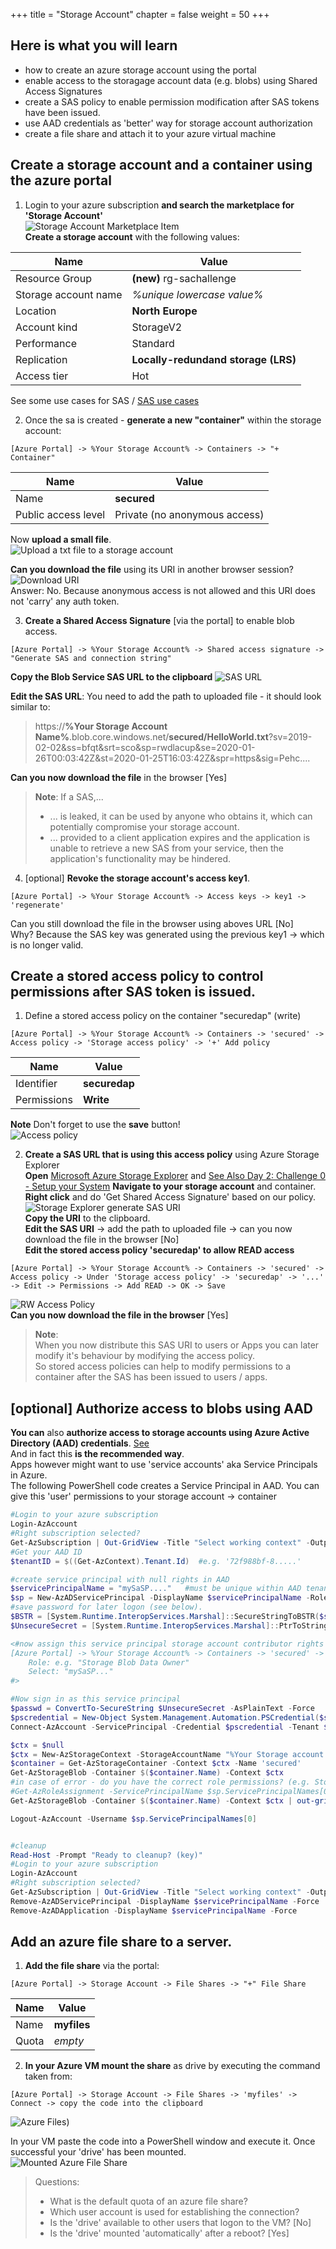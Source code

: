 +++
title = "Storage Account"
chapter = false
weight = 50
+++

## Here is what you will learn ##

- how to create an azure storage account using the portal
- enable access to the storagage account data (e.g. blobs) using Shared Access Signatures
- create a SAS policy to enable permission modification after SAS tokens have been issued.
- use AAD credentials as 'better' way for storage account authorization
- create a file share and attach it to your azure virtual machine

## Create a storage account and a container using the azure portal

1. Login to your azure subscription **and search the marketplace for 'Storage Account'**  
![Storage Account Marketplace Item](sa01.PNG)  
**Create a storage account** with the following values:

| Name | Value |
|---|---|
| Resource Group  |  **(new)** rg-sachallenge |
| Storage account name  |  _%unique lowercase value%_ |
| Location | **North Europe** |
| Account kind  |  StorageV2 |
| Performance  |  Standard |
| Replication  |  **Locally-redundand storage (LRS)** |
| Access tier  |  Hot |

See some use cases for SAS / [SAS use cases](https://docs.microsoft.com/en-us/azure/storage/common/storage-sas-overview#when-to-use-a-shared-access-signature)

2. Once the sa is created - **generate a new "container"** within the storage account:  
```
[Azure Portal] -> %Your Storage Account% -> Containers -> "+ Container"
```
| Name | Value |
|---|---|
| Name  |  **secured** |
| Public access level  |  Private (no anonymous access) |

Now **upload a small file**.  
![Upload a txt file to a storage account](sa02.PNG)  

**Can you download the file** using its URI in another browser session?  
![Download URI](sa03.PNG)  
Answer: No. Because anonymous access is not allowed and this URI does not 'carry' any auth token.
  

3. **Create a Shared Access Signature** [via the portal] to enable blob access. 
```
[Azure Portal] -> %Your Storage Account% -> Shared access signature -> "Generate SAS and connection string"
```
**Copy the Blob Service SAS URL to the clipboard**
![SAS URL](sas01.PNG)  

**Edit the SAS URL**: You need to add the path to uploaded file - it should look similar to:  

> https://**%Your Storage Account Name%**.blob.core.windows.net/**secured/HelloWorld.txt**?sv=2019-02-02&ss=bfqt&srt=sco&sp=rwdlacup&se=2020-01-26T00:03:42Z&st=2020-01-25T16:03:42Z&spr=https&sig=Pehc....  

**Can you now download the file** in the browser [Yes]

> **Note**: If a SAS,...  
> - ... is leaked, it can be used by anyone who obtains it, which can potentially compromise your storage account.
> - ... provided to a client application expires and the application is unable to retrieve a new SAS from your service, then the application's functionality may be hindered.

4. [optional] **Revoke the storage account's access key1**.
```
[Azure Portal] -> %Your Storage Account% -> Access keys -> key1 -> 'regenerate'
```
Can you still download the file in the browser using aboves URL [No]  
Why? Because the SAS key was generated using the previous key1 -> which is no longer valid.

## Create a stored access policy to control permissions after SAS token is issued. ##

1. Define a stored access policy on the container "securedap" (write)  
```
[Azure Portal] -> %Your Storage Account% -> Containers -> 'secured' -> Access policy -> 'Storage access policy' -> '+' Add policy
```
| Name | Value |
|---|---|
| Identifier  |  **securedap** |
| Permissions  |  **Write** |  

**Note** Don't forget to use the **save** button!  
![Access policy](saaccpol01.PNG)

2. **Create a SAS URL that is using this access policy** using Azure Storage Explorer  
**Open** [Microsoft Azure Storage Explorer](https://azure.microsoft.com/en-us/features/storage-explorer/) and  [See Also Day 2: Challenge 0 - Setup your System](/day2/challenges/challenge-0.md)
**Navigate to your storage account** and container.  
**Right click** and do 'Get Shared Access Signature' based on our policy.  
![Storage Explorer generate SAS URI](saaccpol02.PNG)  
**Copy the URI** to the clipboard.  
**Edit the SAS URI** -> add the path to uploaded file -> can you now download the file in the browser [No]  
**Edit the stored access policy 'securedap' to allow READ access**  
```
[Azure Portal] -> %Your Storage Account% -> Containers -> 'secured' -> Access policy -> Under 'Storage access policy' -> 'securedap' -> '...' -> Edit -> Permissions -> Add READ -> OK -> Save
```
![RW Access Policy](saaccpol03.PNG)  
**Can you now download the file in the browser** [Yes]

> **Note**:  
> When you now distribute this SAS URI to users or Apps you can later modify it's behaviour by modifying the access policy.  
> So stored access policies can help to modify permissions to a container after the SAS has been issued to users / apps.

## [optional] Authorize access to blobs using AAD ##  
**You can** also **authorize access to storage accounts using Azure Active Directory (AAD) credentials**. [See](https://docs.microsoft.com/en-us/azure/storage/common/storage-auth-aad?toc=%2fazure%2fstorage%2fblobs%2ftoc.json)  
And in fact this **is the recommended way**.  
Apps however might want to use 'service accounts' aka Service Principals in Azure.  
The following PowerShell code creates a Service Principal in AAD. You can give this 'user' permissions to your storage account -> container

```PowerShell
#Login to your azure subscription
Login-AzAccount 
#Right subscription selected?
Get-AzSubscription | Out-GridView -Title "Select working context" -OutputMode Single | Set-AzContext
#Get your AAD ID
$tenantID = $((Get-AzContext).Tenant.Id)  #e.g. '72f988bf-8.....'

#create service principal with null rights in AAD
$servicePrincipalName = "mySaSP...."   #must be unique within AAD tenant
$sp = New-AzADServicePrincipal -DisplayName $servicePrincipalName -Role $null
#save password for later logon (see below).
$BSTR = [System.Runtime.InteropServices.Marshal]::SecureStringToBSTR($sp.Secret)
$UnsecureSecret = [System.Runtime.InteropServices.Marshal]::PtrToStringAuto($BSTR)

<#now assign this service principal storage account contributor rights in the Portal.
[Azure Portal] -> %Your Storage Account% -> Containers -> 'secured' ->  Access Control (IAM) -> Add a role assignment...
    Role: e.g. "Storage Blob Data Owner"
    Select: "mySaSP..."
#>

#Now sign in as this service principal
$passwd = ConvertTo-SecureString $UnsecureSecret -AsPlainText -Force
$pscredential = New-Object System.Management.Automation.PSCredential($sp.ServicePrincipalNames[0], $passwd)
Connect-AzAccount -ServicePrincipal -Credential $pscredential -Tenant $tenantID

$ctx = $null
$ctx = New-AzStorageContext -StorageAccountName "%Your Storage account name%" -UseConnectedAccount
$container = Get-AzStorageContainer -Context $ctx -Name 'secured'
Get-AzStorageBlob -Container $($container.Name) -Context $ctx
#in case of error - do you have the correct role permissions? (e.g. Storage Blob Data Contributor)
#Get-AzRoleAssignment -ServicePrincipalName $sp.ServicePrincipalNames[0]
Get-AzStorageBlob -Container $($container.Name) -Context $ctx | out-gridview -Title 'Select blob to download to c:\temp' -OutputMode Single | Get-AzStorageBlobContent -Destination 'c:\temp'

Logout-AzAccount -Username $sp.ServicePrincipalNames[0]


#cleanup
Read-Host -Prompt "Ready to cleanup? (key)"
#Login to your azure subscription
Login-AzAccount 
#Right subscription selected?
Get-AzSubscription | Out-GridView -Title "Select working context" -OutputMode Single | Set-AzContext
Remove-AzADServicePrincipal -DisplayName $servicePrincipalName -Force
Remove-AzADApplication -DisplayName $servicePrincipalName -Force
```

## Add an azure file share to a server. ##
1. **Add the file share** via the portal:  
```
[Azure Portal] -> Storage Account -> File Shares -> "+" File Share
```
| Name | Value |
|---|---|
| Name  |  **myfiles** |
| Quota  |  _empty_ |   
  
2. **In your Azure VM mount the share** as drive by executing the command taken from:  
```
[Azure Portal] -> Storage Account -> File Shares -> 'myfiles' -> Connect -> copy the code into the clipboard
```  
![Azure Files](azfiles01.PNG))  
  
In your VM paste the code into a PowerShell window and execute it. Once successful your 'drive' has been mounted.  
![Mounted Azure File Share](azfiles02.PNG)

> Questions:
> - What is the default quota of an azure file share? 
> - Which user account is used for establishing the connection? 
> - Is the 'drive' available to other users that logon to the VM? [No]
> - Is the 'drive' mounted 'automatically' after a reboot? [Yes]  
